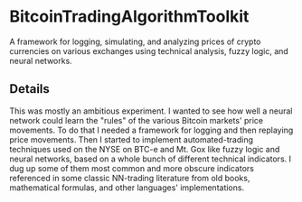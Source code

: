 BitcoinTradingAlgorithmToolkit
==============================

A framework for logging, simulating, and analyzing prices of crypto currencies on various exchanges using technical analysis, fuzzy logic, and neural networks.

## Details

This was mostly an ambitious experiment. I wanted to see how well a neural network could learn the "rules" of the various Bitcoin markets' price movements. To do that I needed a framework for logging and then replaying price movements. Then I started to implement automated-trading techniques used on the NYSE on BTC-e and Mt. Gox like fuzzy logic and neural networks, based on a whole bunch of different technical indicators. I dug up some of them most common and more obscure indicators referenced in some classic NN-trading literature from old books, mathematical formulas, and other languages' implementations.
